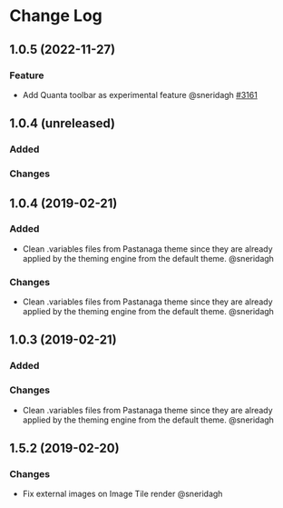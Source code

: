 # Change Log

<!-- You should *NOT* be adding new change log entries to this file.
     You should create a file in the news directory instead.
     For helpful instructions, please see:
     https://6.dev-docs.plone.org/volto/developer-guidelines/contributing.html#create-a-pull-request
-->

<!-- towncrier release notes start -->

## 1.0.5 (2022-11-27)

### Feature

- Add Quanta toolbar as experimental feature @sneridagh [#3161](https://github.com/plone/volto/issues/3161)


## 1.0.4 (unreleased)

### Added

### Changes

## 1.0.4 (2019-02-21)

### Added

- Clean .variables files from Pastanaga theme since they are already applied by
  the theming engine from the default theme. @sneridagh

### Changes

- Clean .variables files from Pastanaga theme since they are already applied by
  the theming engine from the default theme. @sneridagh

## 1.0.3 (2019-02-21)

### Added

### Changes

- Clean .variables files from Pastanaga theme since they are already applied by
  the theming engine from the default theme. @sneridagh

## 1.5.2 (2019-02-20)

### Changes

- Fix external images on Image Tile render @sneridagh
